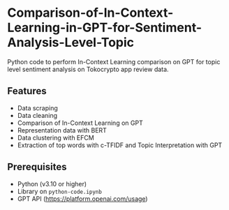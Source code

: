 # Comparison-of-In-Context-Learning-in-GPT-for-Sentiment-Analysis-Level-Topic

Python code to perform In-Context Learning comparison on GPT for topic level sentiment analysis on Tokocrypto app review data.

## Features
 
- Data scraping
- Data cleaning
- Comparison of In-Context Learning on GPT
- Representation data with BERT
- Data clustering with EFCM
- Extraction of top words with c-TFIDF and Topic Interpretation with GPT

## Prerequisites

- Python (v3.10 or higher)
- Library on `python-code.ipynb`
- GPT API (https://platform.openai.com/usage)
